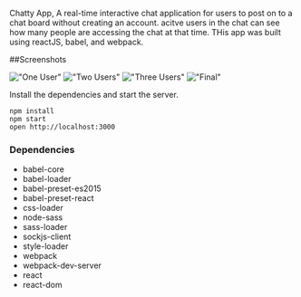 Chatty App, 
A real-time interactive chat application for users to post on to a chat board without creating an account. acitve users in the chat can see how many people are accessing the chat at that time. THis app was built using reactJS, babel, and webpack. 


##Screenshots 

!["One User"](./oneUser.png)
!["Two Users"](./twoUser.png)
!["Three Users"](./threeUser.png)
!["Final"](./final.png)

Install the dependencies and start the server.

```
npm install
npm start
open http://localhost:3000

```

### Dependencies

* babel-core
* babel-loader
* babel-preset-es2015
* babel-preset-react
* css-loader
* node-sass
* sass-loader
* sockjs-client
* style-loader
* webpack
* webpack-dev-server
* react
* react-dom



